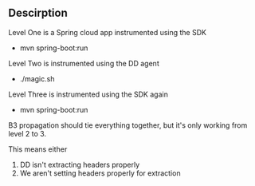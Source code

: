 ## Descirption
Level One is a Spring cloud app instrumented using the SDK
* mvn spring-boot:run

Level Two is instrumented using the DD agent
* ./magic.sh

Level Three is instrumented using the SDK again
* mvn spring-boot:run

B3 propagation should tie everything together, but it's only working from level 2 to 3.

This means either
1. DD isn't extracting headers properly
2. We aren't setting headers properly for extraction



